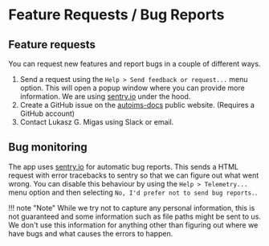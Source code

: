 # Feature Requests / Bug Reports

## Feature requests

You can request new features and report bugs in a couple of different ways.

1. Send a request using the `Help > Send feedback or request...` menu option. This will open a popup window where you can provide more information. We are using [sentry.io](https://sentry.io/welcome/) under the hood.
2. Create a GitHub issue on the [autoims-docs](https://github.com/vandeplaslab/autoims-docs) public website. (Requires a GitHub account)
3. Contact Lukasz G. Migas using Slack or email.


## Bug monitoring

The app uses [sentry.io](https://sentry.io/welcome/) for automatic bug reports. This sends a HTML request with error tracebacks to sentry so that we can figure out what went wrong. You can disable this behaviour by using the `Help > Telemetry...` menu option and then selecting `No, I'd prefer not to send bug reports.`.

!!! note "Note"
        While we try not to capture any personal information, this is not guaranteed and some information such as file paths might be sent to us. We don't use this information for anything other than figuring out where we have bugs and what causes the errors to happen.